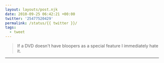 ```yaml
---
layout: layouts/post.njk
date: 2010-09-25 06:42:21 +00:00
twitter: '25477520429'
permalink: /status/{{ twitter }}/
tags: 
  - tweet
---
```


> If a DVD doesn't have bloopers as a special feature I immediately hate it.

---
